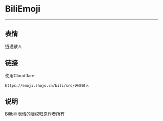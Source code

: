 # BiliEmoji
---
## 表情
逍遥散人
## 链接
使用Cloudflare
```
https://emoji.shojo.cn/bili/src/逍遥散人
```
## 说明
Bilibili 表情的版权归原作者所有
